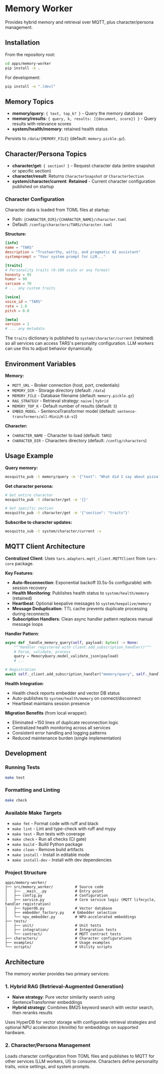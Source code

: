 # Memory Worker

Provides hybrid memory and retrieval over MQTT, plus character/persona management.

## Installation

From the repository root:

```bash
cd apps/memory-worker
pip install -e .
```

For development:
```bash
pip install -e ".[dev]"
```

## Memory Topics

- **memory/query**: `{ text, top_k? }` - Query the memory database
- **memory/results**: `{ query, k, results: [{document, score}] }` - Query results with relevance scores
- **system/health/memory**: retained health status

Persists to `/data/{MEMORY_FILE}` (default: `memory.pickle.gz`).

## Character/Persona Topics

- **character/get**: `{ section? }` - Request character data (entire snapshot or specific section)
- **character/result**: Returns `CharacterSnapshot` or `CharacterSection`
- **system/character/current**: **Retained** - Current character configuration published on startup

### Character Configuration

Character data is loaded from TOML files at startup:
- Path: `{CHARACTER_DIR}/{CHARACTER_NAME}/character.toml`
- Default: `/config/characters/TARS/character.toml`

**Structure:**
```toml
[info]
name = "TARS"
description = "Trustworthy, witty, and pragmatic AI assistant"
systemprompt = "Your system prompt for LLM..."

[traits]
# Personality traits (0-100 scale or any format)
honesty = 95
humor = 90
sarcasm = 70
# ... any custom traits

[voice]
voice_id = "TARS"
rate = 1.0
pitch = 0.0

[meta]
version = 1
# ... any metadata
```

The `traits` dictionary is published to `system/character/current` (retained) so all services can access TARS's personality configuration. LLM workers can use this to adjust behavior dynamically.

## Environment Variables

**Memory:**
- `MQTT_URL` - Broker connection (host, port, credentials)
- `MEMORY_DIR` - Storage directory (default: `/data`)
- `MEMORY_FILE` - Database filename (default: `memory.pickle.gz`)
- `RAG_STRATEGY` - Retrieval strategy: `naive` | `hybrid`
- `MEMORY_TOP_K` - Default number of results (default: `5`)
- `EMBED_MODEL` - SentenceTransformer model (default: `sentence-transformers/all-MiniLM-L6-v2`)

**Character:**
- `CHARACTER_NAME` - Character to load (default: `TARS`)
- `CHARACTER_DIR` - Characters directory (default: `/config/characters`)

## Usage Example

**Query memory:**
```bash
mosquitto_pub -t memory/query -m '{"text": "What did I say about pizza?"}'
```

**Get character persona:**
```bash
# Get entire character
mosquitto_pub -t character/get -m '{}'

# Get specific section
mosquitto_pub -t character/get -m '{"section": "traits"}'
```

**Subscribe to character updates:**
```bash
mosquitto_sub -t system/character/current -v
```

## MQTT Client Architecture

**Centralized Client**: Uses `tars.adapters.mqtt_client.MQTTClient` from `tars-core` package.

**Key Features**:
- **Auto-Reconnection**: Exponential backoff (0.5s-5s configurable) with session recovery
- **Health Monitoring**: Publishes health status to `system/health/memory` (retained)
- **Heartbeat**: Optional keepalive messages to `system/keepalive/memory`
- **Message Deduplication**: TTL cache prevents duplicate processing during reconnects
- **Subscription Handlers**: Clean async handler pattern replaces manual message loops

**Handler Pattern**:
```python
async def _handle_memory_query(self, payload: bytes) -> None:
    """Handler registered with client.add_subscription_handler()"""
    # Parse, validate, process
    query = MemoryQuery.model_validate_json(payload)
    # ...

# Registration
await self._client.add_subscription_handler("memory/query", self._handle_memory_query)
```

**Health Integration**:
- Health check reports embedder and vector DB status
- Auto-publishes to `system/health/memory` on connect/disconnect
- Heartbeat maintains session presence

**Migration Benefits** (from local wrapper):
- Eliminated ~150 lines of duplicate reconnection logic
- Centralized health monitoring across all services
- Consistent error handling and logging patterns
- Reduced maintenance burden (single implementation)

## Development

### Running Tests

```bash
make test
```

### Formatting and Linting

```bash
make check
```

### Available Make Targets

- `make fmt` - Format code with ruff and black
- `make lint` - Lint and type-check with ruff and mypy
- `make test` - Run tests with coverage
- `make check` - Run all checks (CI gate)
- `make build` - Build Python package
- `make clean` - Remove build artifacts
- `make install` - Install in editable mode
- `make install-dev` - Install with dev dependencies

### Project Structure

```
apps/memory-worker/
├── src/memory_worker/          # Source code
│   ├── __main__.py             # Entry point
│   ├── config.py               # Configuration
│   ├── service.py              # Core service logic (MQTT lifecycle, handler registration)
│   ├── hyperdb.py              # Vector database
│   ├── embedder_factory.py    # Embedder selection
│   └── npu_embedder.py         # NPU-accelerated embeddings
├── tests/
│   ├── unit/                   # Unit tests
│   ├── integration/            # Integration tests
│   └── contract/               # MQTT contract tests
├── characters/                 # Character configurations
├── examples/                   # Usage examples
└── scripts/                    # Utility scripts

```

## Architecture

The memory worker provides two primary services:

### 1. Hybrid RAG (Retrieval-Augmented Generation)

- **Naive strategy**: Pure vector similarity search using SentenceTransformer embeddings
- **Hybrid strategy**: Combines BM25 keyword search with vector search, then reranks results

Uses HyperDB for vector storage with configurable retrieval strategies and optional NPU acceleration (rknnlite) for embeddings on supported hardware.

### 2. Character/Persona Management

Loads character configuration from TOML files and publishes to MQTT for other services (LLM workers, UI) to consume. Characters define personality traits, voice settings, and system prompts.
